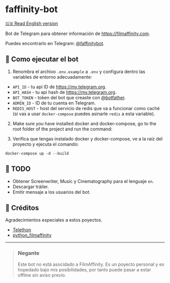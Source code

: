 # faffinity-bot

[🇬🇧 Read English version](/README.md)

Bot de Telegram para obtener información de https://filmaffinity.com.

Puedes encontrarlo en Telegram: [@faffinitybot](https://t.me/faffinitybot).

## 🤖 Como ejecutar el bot

1. Renombra el archivo `.env.example` a `.env` y configura dentro las variables de entorno adecuadamente:

- `API_ID` - tu api ID de https://my.telegram.org.
- `API_HASH` - tu api hash de https://my.telegram.org.
- `BOT_TOKEN` - token del bot que creaste con [@botfather](https://t.me/botfather).
- `ADMIN_ID` - ID de tu cuenta en Telegram.
- `REDIS_HOST` - host del servicio de redis que va a funcionar como caché (si vas a usar `docker-compose` puedes asinarle `redis` a esta variable).

2. Make sure you have installed docker and docker-compose, go to the root folder of the project and run the command:

2. Verifica que tengas instalado docker y docker-compose, ve a la raíz del proyecto y ejecuta el comando:


```
docker-compose up -d --build
```

## 📌 TODO

- Obtener Screenwriter, Music y Cinematography para el lenguaje `en`.
- Descargar tráiler.
- Emitir mensaje a los usuarios del bot.

## 👏 Créditos

Agradecimientos especiales a estos poyectos.
- [Telethon](https://github.com/LonamiWebs/Telethon)
- [python_filmaffinity](https://github.com/sergiormb/python_filmaffinity)

<hr>

>### Negante
>Este bot no está asocidado a FilmAffinity. Es un poyecto personal y es hopedado bajo mis posibilidades, por tanto puede pasar a estar offline sin aviso previo.
